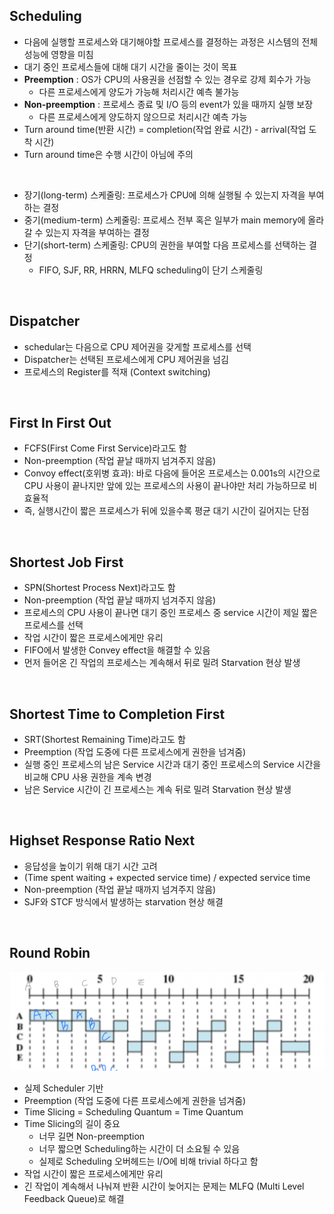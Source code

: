 ## Scheduling

- 다음에 실행할 프로세스와 대기해야할 프로세스를 결정하는 과정은 시스템의 전체 성능에 영향을 미침
- 대기 중인 프로세스들에 대해 대기 시간을 줄이는 것이 목표
- **Preemption** : OS가 CPU의 사용권을 선점할 수 있는 경우로 강제 회수가 가능
  - 다른 프로세스에게 양도가 가능해 처리시간 예측 불가능
- **Non-preemption** : 프로세스 종료 및 I/O 등의 event가 있을 때까지 실행 보장
  - 다른 프로세스에게 양도하지 않으므로 처리시간 예측 가능
- Turn around time(반환 시간) = completion(작업 완료 시간) - arrival(작업 도착 시간)
- Turn around time은 수행 시간이 아님에 주의
<br>

- 장기(long-term) 스케줄링: 프로세스가 CPU에 의해 실행될 수 있는지 자격을 부여하는 결정
- 중기(medium-term) 스케줄링: 프로세스 전부 혹은 일부가 main memory에 올라갈 수 있는지 자격을 부여하는 결정
- 단기(short-term) 스케줄링: CPU의 권한을 부여할 다음 프로세스를 선택하는 결정
  - FIFO, SJF, RR, HRRN, MLFQ scheduling이 단기 스케줄링

<br>

## Dispatcher

- schedular는 다음으로 CPU 제어권을 갖게할 프로세스를 선택
- Dispatcher는 선택된 프로세스에게 CPU 제어권을 넘김
- 프로세스의 Register를 적재 (Context switching)

<br>

## First In First Out

- FCFS(First Come First Service)라고도 함
- Non-preemption (작업 끝날 때까지 넘겨주지 않음)
- Convoy effect(호위병 효과): 바로 다음에 들어온 프로세스는 0.001s의 시간으로 CPU 사용이 끝나지만 앞에 있는 프로세스의 사용이 끝나야만 처리 가능하므로 비효율적
- 즉, 실행시간이 짧은 프로세스가 뒤에 있을수록 평균 대기 시간이 길어지는 단점

<br>

## Shortest Job First

- SPN(Shortest Process Next)라고도 함
- Non-preemption (작업 끝날 때까지 넘겨주지 않음)
- 프로세스의 CPU 사용이 끝나면 대기 중인 프로세스 중 service 시간이 제일 짧은 프로세스를 선택
- 작업 시간이 짧은 프로세스에게만 유리
- FIFO에서 발생한 Convey effect을 해결할 수 있음
- 먼저 들어온 긴 작업의 프로세스는 계속해서 뒤로 밀려 Starvation 현상 발생

<br>

## Shortest Time to Completion First

- SRT(Shortest Remaining Time)라고도 함
- Preemption (작업 도중에 다른 프로세스에게 권한을 넘겨줌)
- 실행 중인 프로세스의 남은 Service 시간과 대기 중인 프로세스의 Service 시간을 비교해 CPU 사용 권한을 계속 변경
- 남은 Service 시간이 긴 프로세스는 계속 뒤로 밀려 Starvation 현상 발생

<br>

## Highset Response Ratio Next

- 응답성을 높이기 위해 대기 시간 고려
- (Time spent waiting + expected service time) / expected service time
- Non-preemption (작업 끝날 때까지 넘겨주지 않음)
- SJF와 STCF 방식에서 발생하는 starvation 현상 해결

<br>

## Round Robin

![png](/Operating-system/_img/round_robin.png)

- 실제 Scheduler 기반
- Preemption (작업 도중에 다른 프로세스에게 권한을 넘겨줌)
- Time Slicing = Scheduling Quantum = Time Quantum
- Time Slicing의 길이 중요
  - 너무 길면 Non-preemption
  - 너무 짧으면 Scheduling하는 시간이 더 소요될 수 있음
  - 실제로 Scheduling 오버헤드는 I/O에 비해 trivial 하다고 함
- 작업 시간이 짧은 프로세스에게만 유리
- 긴 작업이 계속해서 나눠져 반환 시간이 늦어지는 문제는 MLFQ (Multi Level Feedback Queue)로 해결